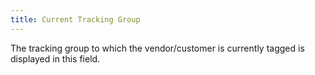 ```yaml
---
title: Current Tracking Group
---
```



The tracking group to which the vendor/customer is currently tagged  is displayed in this field.

